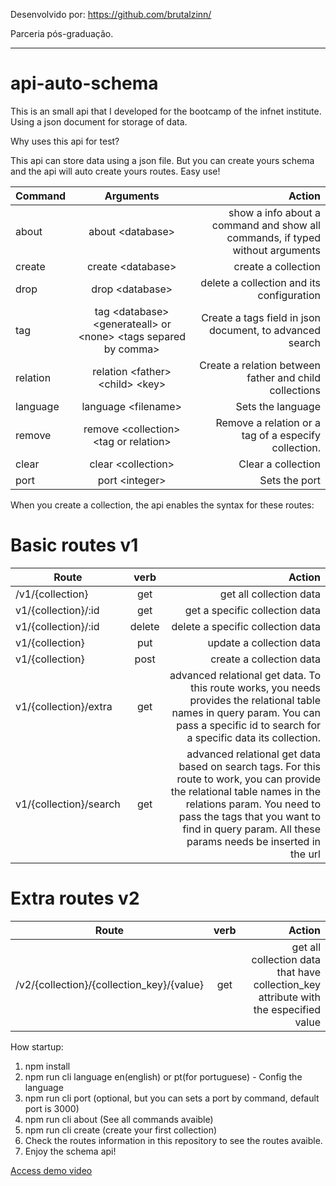 Desenvolvido por:
https://github.com/brutalzinn/

Parceria pós-graduação.

______________________________________________________________________________________________________________

# api-auto-schema
This is an small api that I developed for the bootcamp of the infnet institute. Using a json document for storage of data.

Why uses this api for test?

This api can store data using a json file. But you can create yours schema
and the api will auto create yours routes. Easy use!


| Command|Arguments|Action |
| - |:-:| -:|
| about | about \<database\> | show a info about a command and show all commands, if typed without arguments |
| create | create \<database\> | create a collection |
| drop| drop \<database\> | delete a collection and its configuration|
| tag| tag \<database\> \<generateall\> or \<none\> \<tags separed by comma\> |Create a tags field in json document, to advanced search|
| relation| relation \<father\> \<child\> \<key\>| Create a relation between father and child collections|
| language| language \<filename\>|Sets the language|
| remove| remove \<collection\> \<tag or relation\>|Remove a relation or a tag of a especify collection.|
| clear| clear \<collection\>|Clear a collection|
| port| port \<integer\>|Sets the port|


When you create a collection, the api enables the syntax for these routes:

# Basic routes v1

| Route|verb|Action |
| - |:-:| -:|
| /v1/{collection} | get | get all collection data |
| v1/{collection}/:id | get |get a specific collection data|
| v1/{collection}/:id | delete |delete a specific collection data|
| v1/{collection} | put | update a collection data|
| v1/{collection} | post | create a collection data|
| v1/{collection}/extra | get | advanced relational get data. To this route works, you needs provides the relational table names in query param. You can pass a specific id to search for a specific data its collection.|
| v1/{collection}/search | get | advanced relational get data based on search tags. For this route to work, you can  provide the relational table names in the relations param. You need to pass the tags that you want to find in query param. All these params needs be inserted in the url|

# Extra routes v2

| Route|verb|Action |
| - |:-:| -:|
| /v2/{collection}/{collection_key}/{value}| get | get all collection data that have collection_key attribute with the especified value|

How startup:

   1. npm install
   2. npm run cli language en(english) or pt(for portuguese) - Config the language
   3. npm run cli port <integer>(optional, but you can sets a port by command, default port is 3000)
   4. npm run cli about (See all commands avaible)
   5. npm run cli create <collectioname> (create your first collection)
   6. Check the routes information in this repository to see the routes avaible.
   7. Enjoy the schema api!


  [Access demo video](https://www.youtube.com/watch?v=pcUcxJkH4FE&t=117s)
